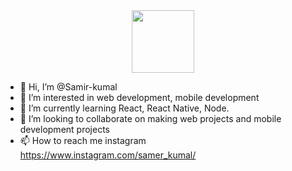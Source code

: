 <div id="header" align="center">
  <img src="https://media.giphy.com/media/M9gbBd9nbDrOTu1Mqx/giphy.gif" width="100"/>
</div>

- 👋 Hi, I’m @Samir-kumal
- 👀 I’m interested in web development, mobile development
- 🌱 I’m currently learning React, React Native, Node.
- 💞️ I’m looking to collaborate on making web projects and mobile development projects
- 📫 How to reach me instagram https://www.instagram.com/samer_kumal/

<!---
Samir-kumal/Samir-kumal is a ✨ special ✨ repository because its `README.md` (this file) appears on your GitHub profile.
You can click the Preview link to take a look at your changes.
--->
